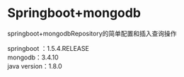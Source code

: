 # Springboot+mongodb
springboot+mongodbRepository的简单配置和插入查询操作

springboot ：1.5.4.RELEASE  
mongodb：3.4.10  
java version：1.8.0  
